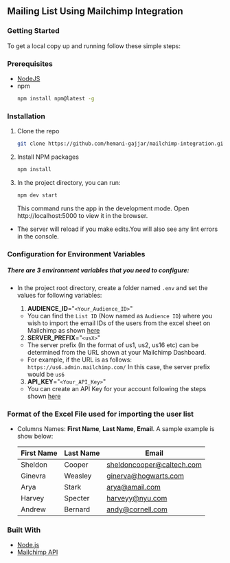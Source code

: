 ## Mailing List Using Mailchimp Integration

### Getting Started

To get a local copy up and running follow these simple steps:

### Prerequisites

- [NodeJS](https://nodejs.org/en/)
- npm
  ```sh
  npm install npm@latest -g
  ```

### Installation

1. Clone the repo
   ```sh
   git clone https://github.com/hemani-gajjar/mailchimp-integration.git
   ```
2. Install NPM packages
   ```sh
   npm install
   ```
3. In the project directory, you can run:
   ```sh
   npm dev start
   ```
   This command runs the app in the development mode.
   Open http://localhost:5000 to view it in the browser.

- The server will reload if you make edits.You will also see any lint errors in the console.

### Configuration for Environment Variables

##### There are 3 environment variables that you need to configure:

- In the project root directory, create a folder named `.env` and set the values for following variables:

  1.  **AUDIENCE_ID**="`<Your_Audience_ID>`"

  - You can find the `List ID` (Now named as `Audience ID`) where you wish to import the email IDs of the users from the excel sheet on Mailchimp as shown [here](https://mailchimp.com/help/find-audience-id/)

  2. **SERVER_PREFIX**="`<usX>`"

  - The server prefix (In the format of us1, us2, us16 etc) can be determined from the URL shown at your Mailchimp Dashboard.
  - For example, if the URL is as follows: `https://us6.admin.mailchimp.com/` In this case, the server prefix would be `us6`

  3. **API_KEY**="`<Your_API_Key>`"

  - You can create an API Key for your account following the steps shown [here](https://mailchimp.com/help/about-api-keys/)

### Format of the Excel File used for importing the user list

- Columns Names: **First Name**, **Last Name**, **Email**. A sample example is show below:

  | First Name | Last Name | Email                     |
  | ---------- | --------- | ------------------------- |
  | Sheldon    | Cooper    | sheldoncooper@caltech.com |
  | Ginevra    | Weasley   | ginerva@hogwarts.com      |
  | Arya       | Stark     | arya@amail.com            |
  | Harvey     | Specter   | harveyy@nyu.com           |
  | Andrew     | Bernard   | andy@cornell.com          |

### Built With

- [Node.js](https://nodejs.dev/)
- [Mailchimp API](https://mailchimp.com/developer/)
